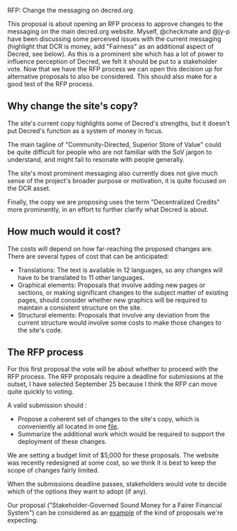 RFP: Change the messaging on decred.org

This proposal is about opening an RFP process to approve changes to the messaging on the main decred.org website. Myself, @checkmate and @jy-p have been discussing some perceived issues with the current messaging (highlight that DCR is money, add "Fairness" as an additional aspect of Decred, see below). As this is a prominent site which has a lot of power to influence perception of Decred, we felt it should be put to a stakeholder vote. Now that we have the RFP process we can open this decision up for alternative proposals to also be considered. This should also make for a good test of the RFP process.

## Why change the site's copy?

The site's current copy highlights some of Decred's strengths, but it doesn't put Decred's function as a system of money in focus. 

The main tagline of "Community-Directed, Superior Store of Value" could be quite difficult for people who are not familiar with the SoV jargon to understand, and might fail to resonate with people generally.

The site's most prominent messaging also currently does not give much sense of the project's broader purpose or motivation, it is quite focused on the DCR asset.

Finally, the copy we are proposing uses the term "Decentralized Credits" more prominently, in an effort to further clarify what Decred is about.

## How much would it cost?

The costs will depend on how far-reaching the proposed changes are. There are several types of cost that can be anticipated:

* Translations: The text is available in 12 languages, so any changes will have to be translated to 11 other languages.
* Graphical elements: Proposals that involve adding new pages or sections, or making significant changes to the subject matter of existing pages, should consider whether new graphics will be required to maintain a consistent structure on the site.
* Structural elements: Proposals that involve any deviation from the current structure would involve some costs to make those changes to the site's code.

## The RFP process

For this first proposal the vote will be about whether to proceed with the RFP process. The RFP proposals require a deadline for submissions at the outset, I have selected September 25 because I think the RFP can move quite quickly to voting.

A valid submission should :

* Propose a coherent set of changes to the site's copy, which is conveniently all located in one [file](https://github.com/decred/dcrweb/blob/master/transifex_catalogs/en.json).
* Summarize the additional work which would be required to support the deployment of these changes.

We are setting a budget limit of $5,000 for these proposals. The website was recently redesigned at some cost, so we think it is best to keep the scope of changes fairly limited.

When the submissions deadline passes, stakeholders would vote to decide which of the options they want to adopt (if any).

Our proposal ("Stakeholder-Governed Sound Money for a Fairer Financial System") can be considered as an [example](https://gist.github.com/RichardRed0x/22c584e7fd9413c1a3f3284069998892) of the kind of proposals we're expecting.